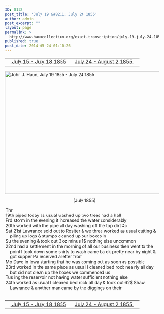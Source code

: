 ```yaml
---
ID: 8122
post_title: 'July 19 &#8211; July 24 1855'
author: admin
post_excerpt: ""
layout: page
permalink: >
  http://www.hauncollection.org/exact-transcription/july-19-july-24-1855/
published: true
post_date: 2014-05-24 01:10:26
---
```

<table style="width: 100%;" align="center">
<tbody>
<tr>
<td width="50%"><a title="July 15 – July 18 1855" href="http://www.hauncollection.org/version-2/version-ii-series-i/july-15-july-18-1855/"><img src="https://lh3.googleusercontent.com/-EFJpxxNiPNw/VqgtWBCZrMI/AAAAAAAAAFU/WfY4lPFWWkg/s800-Ic42/Soeb-Plain-Arrows-8-10px.png" alt="" width="10" height="10" /> July 15 - July 18 1855</a></td>
<td style="text-align: right;"><a title="July 24 – August 2 1855" href="http://www.hauncollection.org/version-2/version-ii-series-i/july-24-august-2-1855/"> July 24 - August 2 1855 <img src="https://lh3.googleusercontent.com/-67k0cYlpXHw/VqgtWKz1MXI/AAAAAAAAAFU/k9PW_Piyurk/s800-Ic42/Soeb-Plain-Arrows-5-10px.png" alt="" width="10" height="10" /></a></td>
</tr>
</tbody>
</table>
<a href="http://www.hauncollection.org/wp-content/uploads/John Haun/JJH_106_July 19 1855 - July 24 1855.JPG" target="_blank" rel="noopener"><img class="alignnone wp-image-2336 size-large" src="http://www.hauncollection.org/wp-content/uploads/John Haun/JJH_106_July 19 1855 - July 24 1855-1024x682.jpg" alt="John J. Haun, July 19 1855 - July 24 1855" width="604" height="402" /></a>
<p style="text-align: center;">    (July 1855)</p>

<div style="text-indent: -1em; padding-left: 16px;">Thr</div>
<div style="text-indent: -1em; padding-left: 16px;">19th piped today as usual washed up two trees had a hall</div>
<div style="text-indent: -1em; padding-left: 16px;">Frd storm in the evening it increased the water considerably</div>
<div style="text-indent: -1em; padding-left: 16px;">20th worked with the pipe all day washing off the top dirt &amp;c</div>
<div style="text-indent: -1em; padding-left: 16px;">Sat 21st Lawrance sold out to Rositer &amp; we three worked as usual
cutting &amp; piling up logs &amp; stumps cleaned up our boxes in</div>
<div style="text-indent: -1em; padding-left: 16px;">Su the evening &amp; took out 3 oz minus 1$ nothing else uncommon</div>
<div style="text-indent: -1em; padding-left: 16px;">22nd had a settlement in the morning of all our business then
went to the point I took down some shirts to wash came ba
ck pretty near by night &amp; got supper Pa received a letter from</div>
<div style="text-indent: -1em; padding-left: 16px;">Mo Dave in Iowa starting that he was coming out as soon as possible</div>
<div style="text-indent: -1em; padding-left: 16px;">23rd worked in the same place as usual I cleaned bed rock nea
rly all day but did not clean up the boxes we commenced us</div>
<div style="text-indent: -1em; padding-left: 16px;">Tus ing the reservoir not having water sufficient nothing else</div>
<div style="text-indent: -1em; padding-left: 16px;">24th worked as usual I cleaned bed rock all day &amp; took out 62$
Shaw Lawrance &amp; another man came by the diggings on their</div>
&nbsp;
<table style="width: 100%;" align="center">
<tbody>
<tr>
<td width="50%"><a title="July 15 – July 18 1855" href="http://www.hauncollection.org/version-2/version-ii-series-i/july-15-july-18-1855/"><img src="https://lh3.googleusercontent.com/-EFJpxxNiPNw/VqgtWBCZrMI/AAAAAAAAAFU/WfY4lPFWWkg/s800-Ic42/Soeb-Plain-Arrows-8-10px.png" alt="" width="10" height="10" /> July 15 - July 18 1855</a></td>
<td style="text-align: right;"><a title="July 24 – August 2 1855" href="http://www.hauncollection.org/version-2/version-ii-series-i/july-24-august-2-1855/"> July 24 - August 2 1855 <img src="https://lh3.googleusercontent.com/-67k0cYlpXHw/VqgtWKz1MXI/AAAAAAAAAFU/k9PW_Piyurk/s800-Ic42/Soeb-Plain-Arrows-5-10px.png" alt="" width="10" height="10" /></a></td>
</tr>
</tbody>
</table>